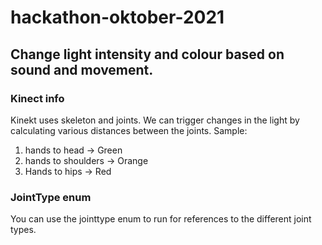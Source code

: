 # hackathon-oktober-2021

## Change light intensity and colour based on sound and movement. 

### Kinect info
Kinekt uses skeleton and joints. We can trigger changes in the light by calculating various distances between the joints.
Sample: 
1. hands to head -> Green
2. hands to shoulders -> Orange
3. Hands to hips -> Red


### JointType enum
You can use the jointtype enum to run for references to the different joint types.

